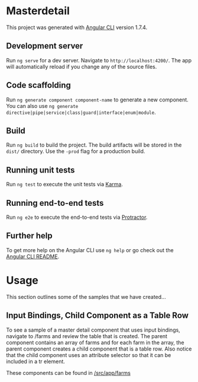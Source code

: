 # Masterdetail

This project was generated with [Angular CLI](https://github.com/angular/angular-cli) version 1.7.4.

## Development server

Run `ng serve` for a dev server. Navigate to `http://localhost:4200/`. The app will automatically reload if you change any of the source files.

## Code scaffolding

Run `ng generate component component-name` to generate a new component. You can also use `ng generate directive|pipe|service|class|guard|interface|enum|module`.

## Build

Run `ng build` to build the project. The build artifacts will be stored in the `dist/` directory. Use the `-prod` flag for a production build.

## Running unit tests

Run `ng test` to execute the unit tests via [Karma](https://karma-runner.github.io).

## Running end-to-end tests

Run `ng e2e` to execute the end-to-end tests via [Protractor](http://www.protractortest.org/).

## Further help

To get more help on the Angular CLI use `ng help` or go check out the [Angular CLI README](https://github.com/angular/angular-cli/blob/master/README.md).

# Usage
This section outlines some of the samples that we have created...

## Input Bindings, Child Component as a Table Row
To see a sample of a master detail component that 
uses input bindings, navigate to /farms and review the 
table that is created.  The parent component contains an 
array of farms and for each farm in the array, the parent 
component creates a child component that is a table row.
Also notice that the child component uses an attribute selector
so that it can be included in a tr element.

These components can be found in [/src/app/farms](farms)

